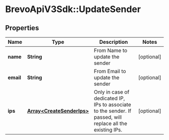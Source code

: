 # BrevoApiV3Sdk::UpdateSender

## Properties
Name | Type | Description | Notes
------------ | ------------- | ------------- | -------------
**name** | **String** | From Name to update the sender | [optional] 
**email** | **String** | From Email to update the sender | [optional] 
**ips** | [**Array&lt;CreateSenderIps&gt;**](CreateSenderIps.md) | Only in case of dedicated IP, IPs to associate to the sender. If passed, will replace all the existing IPs. | [optional] 


